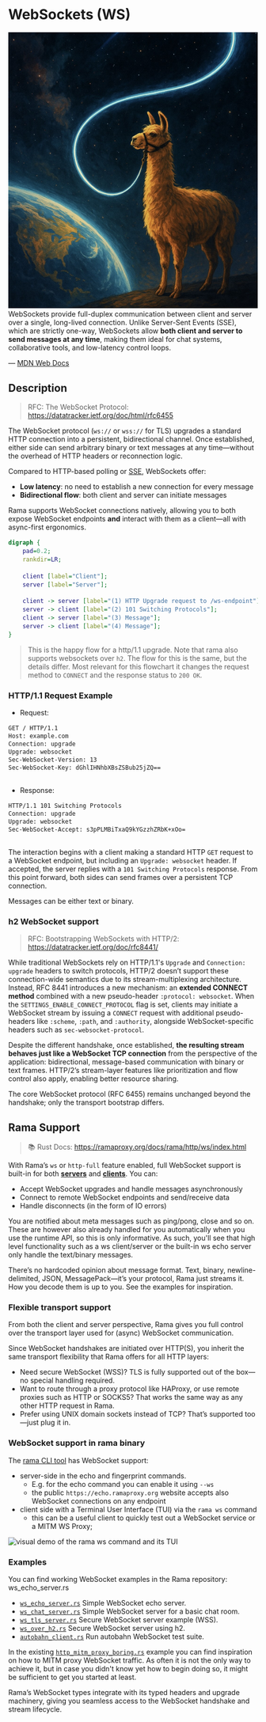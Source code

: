 # WebSockets (WS)

<div class="book-article-intro">
    <img
        src="img/rama_ws.jpg"
        alt="artistical representation of a llama tethered to a bi-directional glowing wire stretching between Earth and space"
    >
    <div>
        WebSockets provide full-duplex communication between client and server over a single,
        long-lived connection. Unlike Server-Sent Events (SSE), which are strictly one-way,
        WebSockets allow <strong>both client and server to send messages at any time</strong>,
        making them ideal for chat systems, collaborative tools, and low-latency control loops.
        <p>— <a href="https://developer.mozilla.org/en-US/docs/Web/API/WebSockets_API">MDN Web Docs</a></p>
    </div>
</div>

## Description

> RFC:  The WebSocket Protocol: <https://datatracker.ietf.org/doc/html/rfc6455>

The WebSocket protocol (`ws://` or `wss://` for TLS) upgrades a standard HTTP connection into a persistent, bidirectional channel. Once established, either side can send arbitrary binary or text messages at any time—without the overhead of HTTP headers or reconnection logic.

Compared to HTTP-based polling or [SSE](./sse.md), WebSockets offer:

- **Low latency**: no need to establish a new connection for every message
- **Bidirectional flow**: both client and server can initiate messages

Rama supports WebSocket connections natively, allowing you to both expose WebSocket endpoints **and** interact with them as a client—all with async-first ergonomics.

<div class="book-article-image-center">

```dot process
digraph {
    pad=0.2;
    rankdir=LR;

    client [label="Client"];
    server [label="Server"];

    client -> server [label="(1) HTTP Upgrade request to /ws-endpoint"];
    server -> client [label="(2) 101 Switching Protocols"];
    client -> server [label="(3) Message"];
    server -> client [label="(4) Message"];
}
```

</div>

> This is the happy flow for a http/1.1 upgrade. Note that rama also supports
> websockets over `h2`. The flow for this is the same, but the details differ.
> Most relevant for this flowchart it changes the request method to `CONNECT`
> and the response status to `200 OK`.

### HTTP/1.1 Request Example

- Request:

```
GET / HTTP/1.1
Host: example.com
Connection: upgrade
Upgrade: websocket
Sec-WebSocket-Version: 13
Sec-WebSocket-Key: dGhlIHNhbXBsZSBub25jZQ==


```

- Response:

```
HTTP/1.1 101 Switching Protocols
Connection: upgrade
Upgrade: websocket
Sec-WebSocket-Accept: s3pPLMBiTxaQ9kYGzzhZRbK+xOo=


```



The interaction begins with a client making a standard HTTP `GET` request to a WebSocket endpoint, but including an `Upgrade: websocket` header. If accepted, the server replies with a `101 Switching Protocols` response. From this point forward, both sides can send frames over a persistent TCP connection.

Messages can be either text or binary.

### h2 WebSocket support

> RFC: Bootstrapping WebSockets with HTTP/2: <https://datatracker.ietf.org/doc/rfc8441/>

While traditional WebSockets rely on HTTP/1.1's `Upgrade` and `Connection: upgrade` headers to switch protocols,
HTTP/2 doesn’t support these connection-wide semantics due to its stream-multiplexing architecture.
Instead, RFC 8441 introduces a new mechanism: an **extended CONNECT method** combined with a new pseudo-header
`:protocol: websocket`. When the `SETTINGS_ENABLE_CONNECT_PROTOCOL` flag is set, clients may initiate a
WebSocket stream by issuing a `CONNECT` request with additional pseudo-headers like `:scheme`, `:path`, and
`:authority`, alongside WebSocket-specific headers such as `sec-websocket-protocol`.

Despite the different handshake, once established,
**the resulting stream behaves just like a WebSocket TCP connection** from the perspective of the application:
bidirectional, message-based communication with binary or text frames. HTTP/2’s stream-layer features like
prioritization and flow control also apply, enabling better resource sharing.

The core WebSocket protocol (RFC 6455) remains unchanged beyond the handshake;
only the transport bootstrap differs.

## Rama Support

> 📚 Rust Docs: <https://ramaproxy.org/docs/rama/http/ws/index.html>

With Rama’s `ws` or `http-full` feature enabled, full WebSocket support is built-in for both
[**servers**](./web_servers.md) and [**clients**](./http_clients.md). You can:

- Accept WebSocket upgrades and handle messages asynchronously
- Connect to remote WebSocket endpoints and send/receive data
- Handle disconnects (in the form of IO errors)

You are notified about meta messages such as ping/pong, close and so on. These are however
also already handled for you automatically when you use the runtime API, so this is only informative.
As such, you'll see that high level functionality such as a ws client/server or the built-in ws echo server
only handle the text/binary messages.

There’s no hardcoded opinion about message format. Text, binary, newline-delimited, JSON, MessagePack—it’s your protocol, Rama just streams it. How you decode them is up to you. See the examples for inspiration.

### Flexible transport support

From both the client and server perspective, Rama gives you full control over the transport layer used for
(async) WebSocket communication.

Since WebSocket handshakes are initiated over HTTP(S), you inherit the same transport
flexibility that Rama offers for all HTTP layers:

- Need secure WebSocket (WSS)? TLS is fully supported out of the box—no special handling required.
- Want to route through a proxy protocol like HAProxy, or use remote proxies such as HTTP or SOCKS5?
  That works the same way as any other HTTP request in Rama.
- Prefer using UNIX domain sockets instead of TCP? That’s supported too—just plug it in.

### WebSocket support in rama binary

The [rama CLI tool](./deploy/rama-cli.md) has WebSocket support:

- server-side in the echo and fingerprint commands.
  - E.g. for the echo command you can enable it using `--ws`
  - the public `https://echo.ramaproxy.org` website accepts also WebSocket connections on any endpoint
- client side with a Terminal User Interface (TUI) via the `rama ws` command
  - this can be a useful client to quickly test out a WebSocket service or a MITM WS Proxy;

<div class="book-article-image-center">
<img src="img/rama_ws_client_tui_demo.gif" alt="visual demo of the rama ws command and its TUI">
</div>

### Examples

You can find working WebSocket examples in the Rama repository:
ws_echo_server.rs
- [`ws_echo_server.rs`](https://github.com/plabayo/rama/blob/main/examples/ws_echo_server.rs)
  Simple WebSocket echo server.
- [`ws_chat_server.rs`](https://github.com/plabayo/rama/blob/main/examples/ws_chat_server.rs)
  Simple WebSocket server for a basic chat room.
- [`ws_tls_server.rs`](https://github.com/plabayo/rama/blob/main/examples/ws_tls_server.rs)
   Secure WebSocket server example (WSS).
- [`ws_over_h2.rs`](https://github.com/plabayo/rama/blob/main/examples/ws_over_h2.rs)
   Secure WebSocket server using h2.
- [`autobahn_client.rs`](https://github.com/plabayo/rama/blob/main/examples/autobahn_client.rs)
   Run autobahn WebSocket test suite.

In the existing [`http_mitm_proxy_boring.rs`](https://github.com/plabayo/rama/blob/main/examples/http_mitm_proxy_boring.rs) example
you can find inspiration on how to MITM proxy WebSocket traffic. As often it is not the only
way to achieve it, but in case you didn't know yet how to begin doing so,
it might be sufficient to get you started at least.

Rama’s WebSocket types integrate with its typed headers and upgrade machinery, giving you seamless access to the WebSocket handshake and stream lifecycle.
